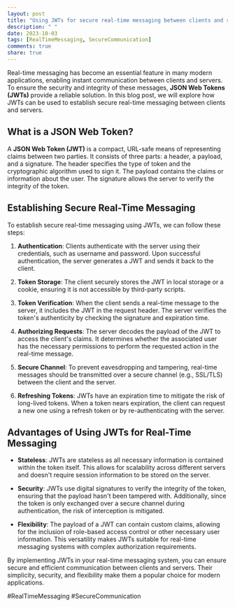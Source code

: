 ```yaml
---
layout: post
title: "Using JWTs for secure real-time messaging between clients and servers"
description: " "
date: 2023-10-03
tags: [RealTimeMessaging, SecureCommunication]
comments: true
share: true
---
```


Real-time messaging has become an essential feature in many modern applications, enabling instant communication between clients and servers. To ensure the security and integrity of these messages, **JSON Web Tokens (JWTs)** provide a reliable solution. In this blog post, we will explore how JWTs can be used to establish secure real-time messaging between clients and servers.

## What is a JSON Web Token?

A **JSON Web Token (JWT)** is a compact, URL-safe means of representing claims between two parties. It consists of three parts: a header, a payload, and a signature. The header specifies the type of token and the cryptographic algorithm used to sign it. The payload contains the claims or information about the user. The signature allows the server to verify the integrity of the token.

## Establishing Secure Real-Time Messaging

To establish secure real-time messaging using JWTs, we can follow these steps:

1. **Authentication**: Clients authenticate with the server using their credentials, such as username and password. Upon successful authentication, the server generates a JWT and sends it back to the client.

2. **Token Storage**: The client securely stores the JWT in local storage or a cookie, ensuring it is not accessible by third-party scripts.

3. **Token Verification**: When the client sends a real-time message to the server, it includes the JWT in the request header. The server verifies the token's authenticity by checking the signature and expiration time.

4. **Authorizing Requests**: The server decodes the payload of the JWT to access the client's claims. It determines whether the associated user has the necessary permissions to perform the requested action in the real-time message.

5. **Secure Channel**: To prevent eavesdropping and tampering, real-time messages should be transmitted over a secure channel (e.g., SSL/TLS) between the client and the server.

6. **Refreshing Tokens**: JWTs have an expiration time to mitigate the risk of long-lived tokens. When a token nears expiration, the client can request a new one using a refresh token or by re-authenticating with the server.

## Advantages of Using JWTs for Real-Time Messaging

- **Stateless**: JWTs are stateless as all necessary information is contained within the token itself. This allows for scalability across different servers and doesn't require session information to be stored on the server.

- **Security**: JWTs use digital signatures to verify the integrity of the token, ensuring that the payload hasn't been tampered with. Additionally, since the token is only exchanged over a secure channel during authentication, the risk of interception is mitigated.

- **Flexibility**: The payload of a JWT can contain custom claims, allowing for the inclusion of role-based access control or other necessary user information. This versatility makes JWTs suitable for real-time messaging systems with complex authorization requirements.

By implementing JWTs in your real-time messaging system, you can ensure secure and efficient communication between clients and servers. Their simplicity, security, and flexibility make them a popular choice for modern applications.

#RealTimeMessaging #SecureCommunication